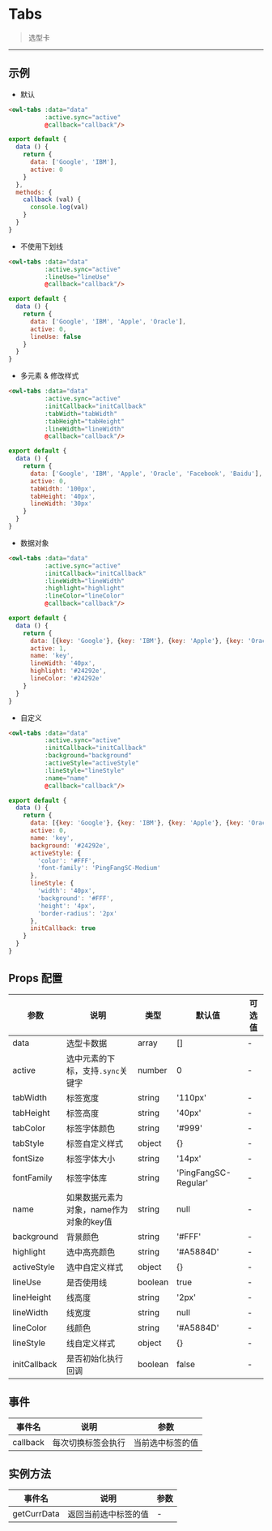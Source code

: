 # Tabs

> 选型卡

---

## 示例

* 默认

```html
<owl-tabs :data="data"
          :active.sync="active"
          @callback="callback"/>
```

```js
export default {
  data () {
    return {
      data: ['Google', 'IBM'],
      active: 0
    }
  },
  methods: {
    callback (val) {
      console.log(val)
    }
  }
}
```

* 不使用下划线

```html
<owl-tabs :data="data"
          :active.sync="active"
          :lineUse="lineUse"
          @callback="callback"/>
```

```js
export default {
  data () {
    return {
      data: ['Google', 'IBM', 'Apple', 'Oracle'],
      active: 0,
      lineUse: false
    }
  }
}
```

* 多元素 & 修改样式

```html
<owl-tabs :data="data"
          :active.sync="active"
          :initCallback="initCallback"
          :tabWidth="tabWidth"
          :tabHeight="tabHeight"
          :lineWidth="lineWidth"
          @callback="callback"/>
```

```js
export default {
  data () {
    return {
      data: ['Google', 'IBM', 'Apple', 'Oracle', 'Facebook', 'Baidu'],
      active: 0,
      tabWidth: '100px',
      tabHeight: '40px',
      lineWidth: '30px'
    }
  }
}
```

* 数据对象

```html
<owl-tabs :data="data"
          :active.sync="active"
          :initCallback="initCallback"
          :lineWidth="lineWidth"
          :highlight="highlight"
          :lineColor="lineColor"
          @callback="callback"/>
```

```js
export default {
  data () {
    return {
      data: [{key: 'Google'}, {key: 'IBM'}, {key: 'Apple'}, {key: 'Oracle'}, {key: 'Facebook'}, {key: 'Baidu'}],
      active: 1,
      name: 'key',
      lineWidth: '40px',
      highlight: '#24292e',
      lineColor: '#24292e'
    }
  }
}
```

* 自定义

```html
<owl-tabs :data="data"
          :active.sync="active"
          :initCallback="initCallback"
          :background="background"
          :activeStyle="activeStyle"
          :lineStyle="lineStyle"
          :name="name"
          @callback="callback"/>
```

```js
export default {
  data () {
    return {
      data: [{key: 'Google'}, {key: 'IBM'}, {key: 'Apple'}, {key: 'Oracle'}, {key: 'Facebook'}, {key: 'Baidu'}],
      active: 0,
      name: 'key',
      background: '#24292e',
      activeStyle: {
        'color': '#FFF',
        'font-family': 'PingFangSC-Medium'
      },
      lineStyle: {
        'width': '40px',
        'background': '#FFF',
        'height': '4px',
        'border-radius': '2px'
      },
      initCallback: true
    }
  }
}
```

## Props 配置

 参数 | 说明 | 类型 | 默认值 | 可选值
 --- | ---  | --- | --- | ---
 data | 选型卡数据 |  array | [] | -
 active | 选中元素的下标，支持`.sync`关键字 | number | 0 | -
 tabWidth | 标签宽度 | string | '110px' | -
 tabHeight | 标签高度 | string | '40px' | -
 tabColor | 标签字体颜色 | string | '#999' | -
 tabStyle | 标签自定义样式 | object | {} | -
 fontSize | 标签字体大小 | string | '14px' | -
 fontFamily | 标签字体库 | string | 'PingFangSC-Regular' | -
 name | 如果数据元素为对象，name作为对象的key值 | string | null | -
 background | 背景颜色 | string | '#FFF' | -
 highlight | 选中高亮颜色 | string | '#A5884D' | -
 activeStyle | 选中自定义样式 | object | {} | -
 lineUse | 是否使用线 | boolean | true | -
 lineHeight | 线高度 | string | '2px' | -
 lineWidth | 线宽度 | string | null | -
 lineColor | 线颜色 | string | '#A5884D' | -
 lineStyle | 线自定义样式 | object | {} | -
 initCallback | 是否初始化执行回调 | boolean | false | -

## 事件

事件名 | 说明 | 参数
---- | --- | ---
callback | 每次切换标签会执行 | 当前选中标签的值

## 实例方法

事件名  | 说明 | 参数
---- | --- | ---
getCurrData | 返回当前选中标签的值 | -

